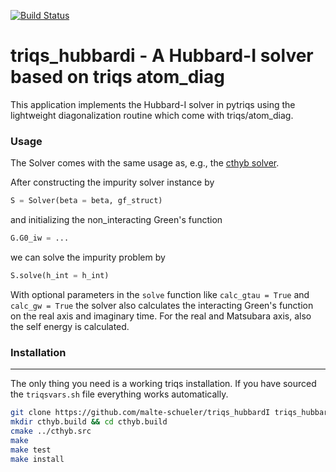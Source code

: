 [![Build Status](https://travis-ci.org/TRIQS/triqs_hubbardi.svg?branch=unstable)](https://travis-ci.org/TRIQS/triqs_hubbardi)

# triqs_hubbardi - A Hubbard-I solver based on triqs atom_diag


This application implements the Hubbard-I solver in pytriqs using the lightweight diagonalization routine which come with triqs/atom_diag.

### Usage ###
The Solver comes with the same usage as, e.g., the [cthyb solver](https://triqs.github.io/cthyb/latest/index.html).

After constructing the impurity solver instance by
```python
S = Solver(beta = beta, gf_struct)
```
and initializing the non_interacting Green's function
```python
G.G0_iw = ...
```
we can solve the impurity problem by
```python
S.solve(h_int = h_int)
```
With optional parameters in the `solve` function like `calc_gtau = True` and `calc_gw = True` the solver also calculates the interacting Green's function on the real axis and imaginary time. For the real and Matsubara axis, also the self energy is calculated.

### Installation ###
----------------

The only thing you need is a working triqs installation. If you have sourced the `triqsvars.sh` file everything works automatically.

```bash
git clone https://github.com/malte-schueler/triqs_hubbardI triqs_hubbardI.src
mkdir cthyb.build && cd cthyb.build
cmake ../cthyb.src
make
make test
make install
```